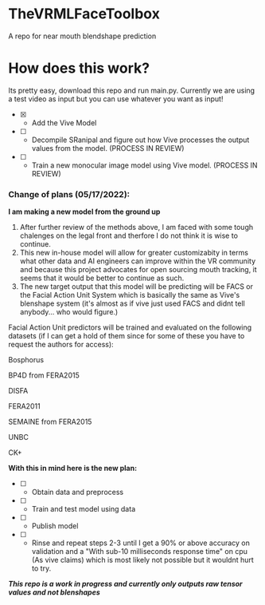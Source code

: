 # TheVRMLFaceToolbox
A repo for near mouth blendshape prediction

# How does this work?
Its pretty easy, download this repo and run main.py. Currently we are using a test video as input but you can use whatever you want as input!

- [x] - Add the Vive Model

- [ ] - Decompile SRanipal and figure out how Vive processes the output values from the model. (PROCESS IN REVIEW)

- [ ] - Train a new monocular image model using Vive model. (PROCESS IN REVIEW)

### Change of plans (05/17/2022):

**I am making a new model from the ground up**

1. After further review of the methods above, I am faced with some tough chalenges on the legal front and therfore I do not think it is wise to continue.
2. This new in-house model will allow for greater customizabity in terms what other data and AI engineers can improve within the VR community and because this project advocates for open sourcing mouth tracking, it seems that it would be better to continue as such. 
3. The new target output that this model will be predicting will be FACS or the Facial Action Unit System which is basically the same as Vive's blenshape system (it's almost as if vive just used FACS and didnt tell anybody... who would figure.) 

Facial Action Unit predictors will be trained and evaluated on the following datasets (if I can get a hold of them since for some of these you have to request the authors for access):

Bosphorus

BP4D from FERA2015

DISFA

FERA2011

SEMAINE from FERA2015

UNBC

CK+

**With this in mind here is the new plan:**
- [ ] - Obtain data and preprocess 
- [ ] - Train and test model using data
- [ ] - Publish model
- [ ] - Rinse and repeat steps 2-3 until I get a 90% or above accuracy on validation and a "With sub-10 milliseconds response time" on cpu (As vive claims) which is most likely not possible but it wouldnt hurt to try.


***This repo is a work in progress and currently only outputs raw tensor values and not blenshapes***
